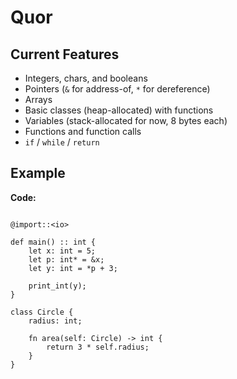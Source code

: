 # Quor

## Current Features

- Integers, chars, and booleans
- Pointers (`&` for address-of, `*` for dereference)
- Arrays
- Basic classes (heap-allocated) with functions
- Variables (stack-allocated for now, 8 bytes each)
- Functions and function calls
- `if` / `while` / `return`

## Example

**Code:**

```quor

@import::<io>

def main() :: int {
    let x: int = 5;
    let p: int* = &x;
    let y: int = *p + 3;

    print_int(y);
}
```

```quor
class Circle {
    radius: int;

    fn area(self: Circle) -> int {
        return 3 * self.radius;
    }
}
```
